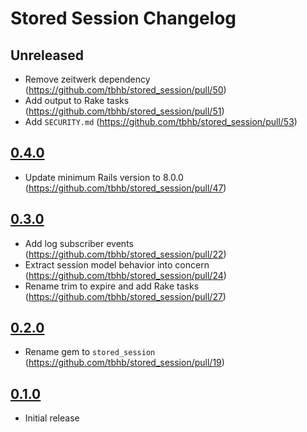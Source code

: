 # Stored Session Changelog

## Unreleased

- Remove zeitwerk dependency (<https://github.com/tbhb/stored_session/pull/50>)
- Add output to Rake tasks (<https://github.com/tbhb/stored_session/pull/51>)
- Add `SECURITY.md` (<https://github.com/tbhb/stored_session/pull/53>)

## [0.4.0](https://github.com/tbhb/stored_session/releases/tag/v0.4.0)

- Update minimum Rails version to 8.0.0 (<https://github.com/tbhb/stored_session/pull/47>)

## [0.3.0](https://github.com/tbhb/stored_session/releases/tag/v0.3.0)

- Add log subscriber events (<https://github.com/tbhb/stored_session/pull/22>)
- Extract session model behavior into concern (<https://github.com/tbhb/stored_session/pull/24>)
- Rename trim to expire and add Rake tasks (<https://github.com/tbhb/stored_session/pull/27>)

## [0.2.0](https://github.com/tbhb/stored_session/releases/tag/v0.2.0)

- Rename gem to `stored_session` (<https://github.com/tbhb/stored_session/pull/19>)

## [0.1.0](https://github.com/tbhb/stored_session/releases/tag/v0.1.0)

- Initial release
